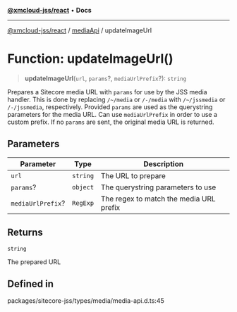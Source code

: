 [**@xmcloud-jss/react**](../../../README.md) • **Docs**

***

[@xmcloud-jss/react](../../../README.md) / [mediaApi](../README.md) / updateImageUrl

# Function: updateImageUrl()

> **updateImageUrl**(`url`, `params`?, `mediaUrlPrefix`?): `string`

Prepares a Sitecore media URL with `params` for use by the JSS media handler.
This is done by replacing `/~/media` or `/-/media` with `/~/jssmedia` or `/-/jssmedia`, respectively.
Provided `params` are used as the querystring parameters for the media URL.
Can use `mediaUrlPrefix` in order to use a custom prefix.
If no `params` are sent, the original media URL is returned.

## Parameters

| Parameter | Type | Description |
| ------ | ------ | ------ |
| `url` | `string` | The URL to prepare |
| `params`? | `object` | The querystring parameters to use |
| `mediaUrlPrefix`? | `RegExp` | The regex to match the media URL prefix |

## Returns

`string`

The prepared URL

## Defined in

packages/sitecore-jss/types/media/media-api.d.ts:45
